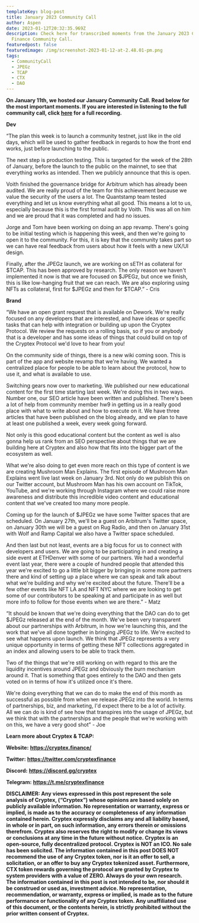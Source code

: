 ```yaml
---
templateKey: blog-post
title: January 2023 Community Call
author: Aspen
date: 2023-01-12T20:32:35.969Z
description: Check here for transcribed moments from the January 2023 Cryptex
  Finance Community Call.
featuredpost: false
featuredimage: /img/screenshot-2023-01-12-at-2.48.01-pm.png
tags:
  - CommunityCall
  - JPEGz
  - TCAP
  - CTX
  - DAO
---
```

**O﻿n January 11th, we hosted our January Community Call. Read below for the most important moments. If you are interested in listening to the full community call, click [here](https://youtu.be/qSsmeGneZ7A) for a full recording.**

**Dev**

“The plan this week is to launch a community testnet, just like in the old days, which will be used to gather feedback in regards to how the front end works, just before launching to the public.

The next step is production testing. This is targeted for the week of the 28th of January, before the launch to the public on the mainnet, to see that everything works as intended. Then we publicly announce that this is open.

Voith finished the governance bridge for Arbitrum which has already been audited. We are really proud of the team for this achievement because we value the security of the users a lot. The Quantstamp team tested everything and let us know everything what all good. This means a lot to us, especially because this is the first formal audit by Voith. This was all on him and we are proud that it was completed and had no issues.

Jorge and Tom have been working on doing an app revamp. There's going to be initial testing which is happening this week, and then we're going to open it to the community. For this, it is key that the community takes part so we can have real feedback from users about how it feels with a new UX/UI design.

Finally, after the JPEGz launch, we are working on sETH as collateral for $TCAP. This has been approved by research. The only reason we haven't implemented it now is that we are focused on $JPEGz, but once we finish, this is like low-hanging fruit that we can reach. We are also exploring using NFTs as collateral, first for $JPEGz and then for $TCAP.” - Cris

**Brand**

“We have an open grant request that is available on Dework. We're really focused on any developers that are interested, and have ideas or specific tasks that can help with integration or building up upon the Cryptex Protocol. We review the requests on a rolling basis, so if you or anybody that is a developer and has some ideas of things that could build on top of the Cryptex Protocol we'd love to hear from you!

On the community side of things, there is a new wiki coming soon. This is part of the app and website revamp that we're having. We wanted a centralized place for people to be able to learn about the protocol, how to use it, and what is available to use.

Switching gears now over to marketing. We published our new educational content for the first time starting last week. We're doing this in two ways. Number one, our SEO article have been written and published. There's been a lot of help from community member hw9 in getting us in a really good place with what to write about and how to execute on it. We have three articles that have been published on the blog already, and we plan to have at least one published a week, every week going forward.

Not only is this good educational content but the content as well is also gonna help us rank from an SEO perspective about things that we are building here at Cryptex and also how that fits into the bigger part of the ecosystem as well.

What we're also doing to get even more reach on this type of content is we are creating Mushroom Man Explains. The first episode of Mushroom Man Explains went live last week on January 3rd. Not only do we publish this on our Twitter account, but Mushroom Man has his own account on TikTok, YouTube, and we're working through Instagram where we could raise more awareness and distribute this incredible video content and educational content that we've created too many more people.

Coming up for the launch of $JPEGz we have some Twitter spaces that are scheduled. On January 27th, we'll be a guest on Arbitrum's Twitter space, on January 30th we will be a guest on Rug Radio, and then on January 31st with Wolf and Ramp Capital we also have a Twitter space scheduled.

And then last but not least, events are a big focus for us to connect with developers and users. We are going to be participating in and creating a side event at ETHDenver with some of our partners. We had a wonderful event last year, there were a couple of hundred people that attended this year we're excited to go a little bit bigger by bringing in some more partners there and kind of setting up a place where we can speak and talk about what we're building and why we're excited about the future. There'll be a few other events like NFT LA and NFT NYC where we are looking to get some of our contributors to be speaking at and participate in as well but more info to follow for those events when we are there.” - Matz

“It should be known that we're doing everything that the DAO can do to get $JPEGz released at the end of the month. We've been very transparent about our partnerships with Arbitrum, in how we're launching this, and the work that we've all done together in bringing JPEGz to life. We're excited to see what happens upon launch. We think that JPEGz represents a very unique opportunity in terms of getting these NFT collections aggregated in an index and allowing users to be able to track them.

Two of the things that we're still working on with regard to this are the liquidity incentives around JPEGz and obviously the burn mechanism around it. That is something that goes entirely to the DAO and then gets voted on in terms of how it's utilized once it's there.

We're doing everything that we can do to make the end of this month as successful as possible from when we release JPEGz into the world. In terms of partnerships, biz, and marketing, I'd expect there to be a lot of activity. All we can do is kind of see how that transpires into the usage of JPEGz, but we think that with the partnerships and the people that we're working with on this, we have a very good shot” - Joe

**Learn more about Cryptex & TCAP:**

**Website:** [](https://cryptex.finance/)**<https://cryptex.finance/>**

**Twitter:** [](https://twitter.com/cryptexfinance)**<https://twitter.com/cryptexfinance>**

**Discord:** [](https://discord.gg/cryptex)**<https://discord.gg/cryptex>** 

**Telegram:** [](https://t.me/cryptexfinance)**<https://t.me/cryptexfinance>**

**DISCLAIMER: Any views expressed in this post represent the sole analysis of Cryptex, (“Cryptex”) whose opinions are based solely on publicly available information. No representation or warranty, express or implied, is made as to the accuracy or completeness of any information contained herein. Cryptex expressly disclaims any and all liability based, in whole or in part, on such information, any errors therein or omissions therefrom. Cryptex also reserves the right to modify or change its views or conclusions at any time in the future without notice. Cryptex is an open-source, fully decentralized protocol. Cryptex is NOT an ICO. No sale has been solicited. The information contained in this post DOES NOT recommend the use of any Cryptex token, nor is it an offer to sell, a solicitation, or an offer to buy any Cryptex tokenized asset. Furthermore, CTX token rewards governing the protocol are granted by Cryptex to system providers with a value of ZERO. Always do your own research. The information contained in this post is not intended to be, nor should it be construed or used as, investment advice. No representation, recommendation, or warranty, express or implied, is made as to the future performance or functionality of any Cryptex token. Any unaffiliated use of this document, or the contents herein, is strictly prohibited without the prior written consent of Cryptex.**